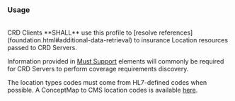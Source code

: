 <!--- Text entered into this file will appear at the top of the profiles page before the Formal Views of the profile content. -->

### Usage
<br/>
CRD Clients **SHALL** use this profile to [resolve references](foundation.html#additional-data-retrieval) to insurance Location resources passed to CRD Servers.

Information provided in [Must Support]({{site.data.fhir.path}}profiling.html#mustsupport) elements will commonly be required for CRD Servers to perform coverage requirements discovery.

The location types codes must come from HL7-defined codes when possible.  A ConceptMap to CMS location codes is available [here](ConceptMap-HL7Location-CRDTemp.html).
<br/>
